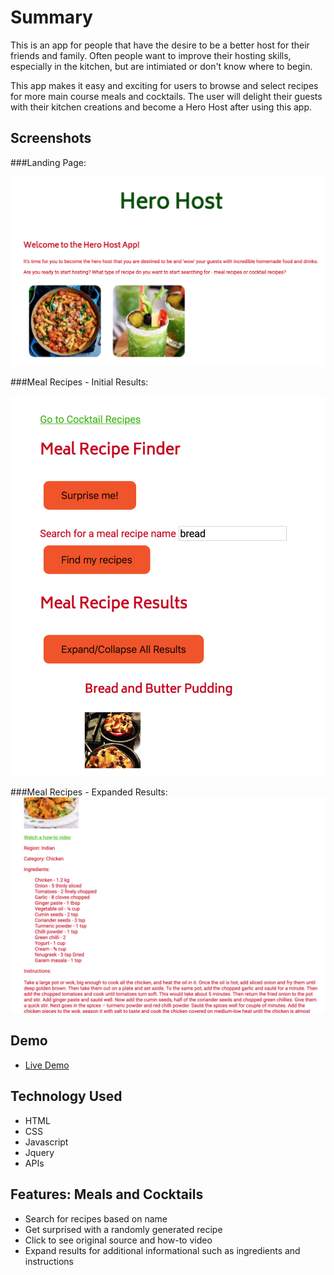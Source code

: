 # Summary

This is an app for people that have the desire to be a better host for their friends and family. Often people want to improve their hosting skills, especially in the kitchen, but are intimiated or don't know where to begin. 

This app makes it easy and exciting for users to browse and select recipes for more main course meals and cocktails. The user will delight their guests with their kitchen creations and become a Hero Host after using this app. 

## Screenshots
###Landing Page:

![landing page](https://github.com/CMNathaniel/Hero-Host-App/blob/master/landingpage_screenshot.png)


###Meal Recipes - Initial Results:

![Meal Recipes - Initial Results](https://github.com/CMNathaniel/Hero-Host-App/blob/master/meal_result_screenshot.png)


###Meal Recipes - Expanded Results: 
![Meal Recipes - Expanded Results](https://github.com/CMNathaniel/Hero-Host-App/blob/master/meals_expanded_results.png)


## Demo

- [Live Demo](https://cmnathaniel.github.io/Hero-Host-App/)

## Technology Used 

* HTML
* CSS
* Javascript
* Jquery
* APIs 

## Features: Meals and Cocktails 

* Search for recipes based on name 
* Get surprised with a randomly generated recipe 
* Click to see original source and how-to video
* Expand results for additional informational such as ingredients and instructions 
